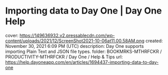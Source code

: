 # Importing data to Day One | Day One Help

cover: https://149636932.v2.pressablecdn.com/wp-content/uploads/2021/12/ScreenShot2021-10-06at11.00.58AM.png
created: November 30, 2021 6:09 PM (UTC)
description: Day One supports importing Plain Text and JSON file types.
folder: BOOKMRKS-MTHRFCKR / PRODUCTIVITY-MTHRFCKR / Day One / Help & Tips
url: https://help.dayoneapp.com/en/articles/1694437-importing-data-to-day-one